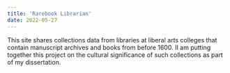 ```yaml
---
title: 'Rarebook Librarian'
date: 2022-05-27
---
```


This site shares collections data from libraries at liberal arts colleges that contain manuscript archives and books from before 1600. II am putting together this project on the cultural significance of such collections as part of my dissertation.

<a rel="me" href="https://mastodon.social/@collections"></a>
